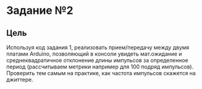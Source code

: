 # Задание №2

## Цель

Используя код задания 1, реализовать прием/передачу между двумя платами Arduino, позволяющий в консоли увидеть мат.ожидание и среднеквадратичное отклонение длины импульсов за определенное период (рассчитываем метрики например для 100 подряд импульсов). Проверить тем самым на практике, как частота импульсов скажется на джиттере.
